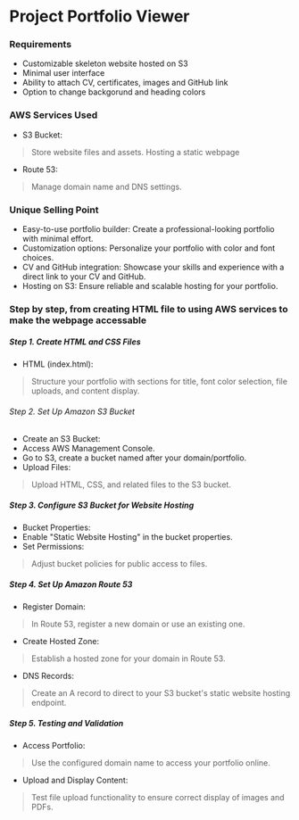 # Project Portfolio Viewer
### Requirements
* Customizable skeleton website hosted on S3
* Minimal user interface
* Ability to attach CV, certificates, images and GitHub link
* Option to change backgorund and heading colors


### AWS Services Used
* S3 Bucket: 
> Store website files and assets.
> Hosting a static webpage
* Route 53: 
> Manage domain name and DNS settings.

### Unique Selling Point

* Easy-to-use portfolio builder: Create a professional-looking portfolio with minimal effort.
* Customization options: Personalize your portfolio with color and font choices.
* CV and GitHub integration: Showcase your skills and experience with a direct link to your CV and GitHub.
* Hosting on S3: Ensure reliable and scalable hosting for your portfolio.

### Step by step, from creating HTML file to using AWS services to make the webpage accessable  
##### Step 1. Create HTML and CSS Files
* HTML (index.html):
> Structure your portfolio with sections for title, font color selection, file uploads, and content display.
###### Step 2. Set Up Amazon S3 Bucket
* Create an S3 Bucket:
* Access AWS Management Console.
* Go to S3, create a bucket named after your domain/portfolio.
* Upload Files:
> Upload HTML, CSS, and related files to the S3 bucket.
##### Step 3. Configure S3 Bucket for Website Hosting
* Bucket Properties:
* Enable "Static Website Hosting" in the bucket properties.
* Set Permissions:
> Adjust bucket policies for public access to files.
##### Step 4. Set Up Amazon Route 53
* Register Domain:
> In Route 53, register a new domain or use an existing one.
* Create Hosted Zone:
> Establish a hosted zone for your domain in Route 53.
* DNS Records:
> Create an A record to direct to your S3 bucket's static website hosting endpoint.
##### Step 5. Testing and Validation
* Access Portfolio:
> Use the configured domain name to access your portfolio online.
* Upload and Display Content:
> Test file upload functionality to ensure correct display of images and PDFs.
